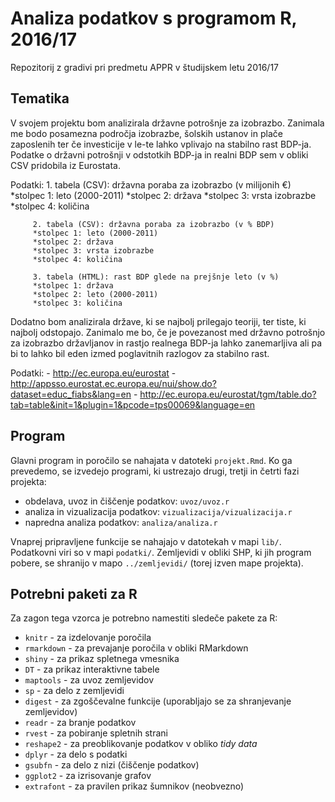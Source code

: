 # Analiza podatkov s programom R, 2016/17

Repozitorij z gradivi pri predmetu APPR v študijskem letu 2016/17

## Tematika

V svojem projektu bom analizirala državne potrošnje za izobrazbo. Zanimala me bodo posamezna področja izobrazbe, šolskih ustanov in plače zaposlenih ter če investicije v le-te lahko vplivajo na stabilno rast BDP-ja. Podatke o državni potrošnji v odstotkih BDP-ja in realni BDP sem v obliki CSV pridobila iz Eurostata. 

Podatki:
         1. tabela (CSV): državna poraba za izobrazbo (v milijonih €) 
         *stolpec 1: leto (2000-2011)
         *stolpec 2: država
         *stolpec 3: vrsta izobrazbe
         *stolpec 4: količina 
         
         2. tabela (CSV): državna poraba za izobrazbo (v % BDP)
         *stolpec 1: leto (2000-2011)
         *stolpec 2: država
         *stolpec 3: vrsta izobrazbe
         *stolpec 4: količina
         
         3. tabela (HTML): rast BDP glede na prejšnje leto (v %)
         *stolpec 1: država
         *stolpec 2: leto (2000-2011)
         *stolpec 3: količina
         

Dodatno bom analizirala države, ki se najbolj prilegajo teoriji, ter tiste, ki najbolj odstopajo. Zanimalo me bo, če je povezanost med državno potrošnjo za izobrazbo državljanov in rastjo realnega BDP-ja lahko zanemarljiva ali pa bi to lahko bil eden izmed poglavitnih razlogov za stabilno rast. 

Podatki: - http://ec.europa.eu/eurostat
         - http://appsso.eurostat.ec.europa.eu/nui/show.do?dataset=educ_fiabs&lang=en
         - http://ec.europa.eu/eurostat/tgm/table.do?tab=table&init=1&plugin=1&pcode=tps00069&language=en
         
## Program

Glavni program in poročilo se nahajata v datoteki `projekt.Rmd`. Ko ga prevedemo,
se izvedejo programi, ki ustrezajo drugi, tretji in četrti fazi projekta:

* obdelava, uvoz in čiščenje podatkov: `uvoz/uvoz.r`
* analiza in vizualizacija podatkov: `vizualizacija/vizualizacija.r`
* napredna analiza podatkov: `analiza/analiza.r`

Vnaprej pripravljene funkcije se nahajajo v datotekah v mapi `lib/`. Podatkovni
viri so v mapi `podatki/`. Zemljevidi v obliki SHP, ki jih program pobere, se
shranijo v mapo `../zemljevidi/` (torej izven mape projekta).

## Potrebni paketi za R

Za zagon tega vzorca je potrebno namestiti sledeče pakete za R:

* `knitr` - za izdelovanje poročila
* `rmarkdown` - za prevajanje poročila v obliki RMarkdown
* `shiny` - za prikaz spletnega vmesnika
* `DT` - za prikaz interaktivne tabele
* `maptools` - za uvoz zemljevidov
* `sp` - za delo z zemljevidi
* `digest` - za zgoščevalne funkcije (uporabljajo se za shranjevanje zemljevidov)
* `readr` - za branje podatkov
* `rvest` - za pobiranje spletnih strani
* `reshape2` - za preoblikovanje podatkov v obliko *tidy data*
* `dplyr` - za delo s podatki
* `gsubfn` - za delo z nizi (čiščenje podatkov)
* `ggplot2` - za izrisovanje grafov
* `extrafont` - za pravilen prikaz šumnikov (neobvezno)

